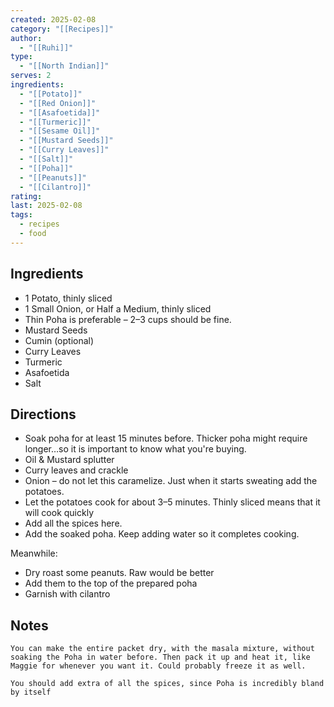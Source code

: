 ```yaml
---
created: 2025-02-08
category: "[[Recipes]]"
author:
  - "[[Ruhi]]"
type:
  - "[[North Indian]]"
serves: 2
ingredients:
  - "[[Potato]]"
  - "[[Red Onion]]"
  - "[[Asafoetida]]"
  - "[[Turmeric]]"
  - "[[Sesame Oil]]"
  - "[[Mustard Seeds]]"
  - "[[Curry Leaves]]"
  - "[[Salt]]"
  - "[[Poha]]"
  - "[[Peanuts]]"
  - "[[Cilantro]]"
rating: 
last: 2025-02-08
tags:
  - recipes
  - food
---
```

## Ingredients

- 1 Potato, thinly sliced
- 1 Small Onion, or Half a Medium, thinly sliced
- Thin Poha is preferable – 2–3 cups should be fine. 
- Mustard Seeds
- Cumin (optional)
- Curry Leaves
- Turmeric
- Asafoetida
- Salt

## Directions

- Soak poha for at least 15 minutes before. Thicker poha might require longer…so it is important to know what you're buying.
- Oil & Mustard splutter
- Curry leaves and crackle
- Onion – do not let this caramelize. Just when it starts sweating add the potatoes. 
- Let the potatoes cook for about 3–5 minutes. Thinly sliced means that it will cook quickly
- Add all the spices here. 
- Add the soaked poha. Keep adding water so it completes cooking.

Meanwhile:
- Dry roast some peanuts. Raw would be better
- Add them to the top of the prepared poha
- Garnish with cilantro

## Notes

```ad-tip
You can make the entire packet dry, with the masala mixture, without soaking the Poha in water before. Then pack it up and heat it, like Maggie for whenever you want it. Could probably freeze it as well.
```

```ad-tip
You should add extra of all the spices, since Poha is incredibly bland by itself
```